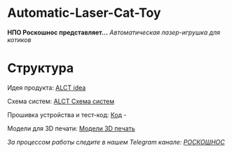 # Automatic-Laser-Cat-Toy

**НПО Роскошнос представляет...**
*Автоматическая лазер-игрушка для котиков*


# Структура
Идея продукта: [ALCT idea](https://github.com/shuvtan/Automatic-Laser-Cat-Toy/blob/master/ALCT%20idea.pdf)

Схема систем: [ALCT Cхема систем](https://github.com/shuvtan/Automatic-Laser-Cat-Toy/blob/master/ALCT%20%D0%A1%D1%85%D0%B5%D0%BC%D0%B0%20%D1%81%D0%B8%D1%81%D1%82%D0%B5%D0%BC.jpg)

Прошивка устройства и тест-код: [Код](https://github.com/shuvtan/Automatic-Laser-Cat-Toy/tree/master/%D0%9A%D0%BE%D0%B4) -

Модели для 3D печати: [Модели 3D печать](https://github.com/shuvtan/Automatic-Laser-Cat-Toy/tree/master/%D0%9C%D0%BE%D0%B4%D0%B5%D0%BB%D0%B8%203D%20%D0%BF%D0%B5%D1%87%D0%B0%D1%82%D1%8C)

*За процессом работы следите в нашем Telegram канале: [РОСКОШНОС](https://t.me/roskoshnos)*
